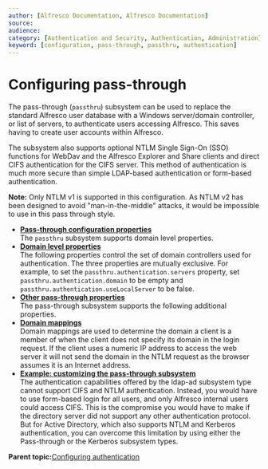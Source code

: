 ```yaml
---
author: [Alfresco Documentation, Alfresco Documentation]
source: 
audience: 
category: [Authentication and Security, Authentication, Administration]
keyword: [configuration, pass-through, passthru, authentication]
---
```


# Configuring pass-through

The pass-through \(`passthru`\) subsystem can be used to replace the standard Alfresco user database with a Windows server/domain controller, or list of servers, to authenticate users accessing Alfresco. This saves having to create user accounts within Alfresco.

The subsystem also supports optional NTLM Single Sign-On \(SSO\) functions for WebDav and the Alfresco Explorer and Share clients and direct CIFS authentication for the CIFS server. This method of authentication is much more secure than simple LDAP-based authentication or form-based authentication.

**Note:** Only NTLM v1 is supported in this configuration. As NTLM v2 has been designed to avoid "man-in-the-middle" attacks, it would be impossible to use in this pass through style.

-   **[Pass-through configuration properties](../concepts/auth-passthru-props.md)**  
The `passthru` subsystem supports domain level properties.
-   **[Domain level properties](../concepts/auth-passthru-domainprops.md)**  
The following properties control the set of domain controllers used for authentication. The three properties are mutually exclusive. For example, to set the `passthru.authentication.servers` property, set `passthru.authentication.domain` to be empty and `passthru.authentication.useLocalServer` to be false.
-   **[Other pass-through properties](../concepts/auth-passthru-otherprops.md)**  
The pass-through subsystem supports the following additional properties.
-   **[Domain mappings](../concepts/auth-passthru-domainmap.md)**  
Domain mappings are used to determine the domain a client is a member of when the client does not specify its domain in the login request. If the client uses a numeric IP address to access the web server it will not send the domain in the NTLM request as the browser assumes it is an Internet address.
-   **[Example: customizing the pass-through subsystem](../tasks/auth-example-passthu.md)**  
The authentication capabilities offered by the ldap-ad subsystem type cannot support CIFS and NTLM authentication. Instead, you would have to use form-based login for all users, and only Alfresco internal users could access CIFS. This is the compromise you would have to make if the directory server did not support any other authentication protocol. But for Active Directory, which also supports NTLM and Kerberos authentication, you can overcome this limitation by using either the Pass-through or the Kerberos subsystem types.

**Parent topic:**[Configuring authentication](../concepts/auth-config-examples.md)


